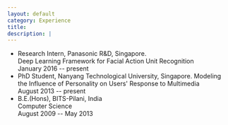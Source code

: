 ```yaml
---
layout: default
category: Experience
title: 
description: |
---
```


* Research Intern, Panasonic R&D, Singapore.   
Deep Learning Framework for Facial Action Unit Recognition   
January 2016 -- present   
* PhD Student, Nanyang Technological University, Singapore.
Modeling the Influence of Personality on Users' Response to Multimedia  
August 2013 -- present  
* B.E.(Hons), BITS-Pilani, India   
Computer Science   
August 2009 -- May 2013

